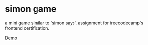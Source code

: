 # simon game

a mini game similar to 'simon says'. assignment for freecodecamp's frontend certification.

[Demo](https://blackmesacode.github.io/freecodecamp-simon/)